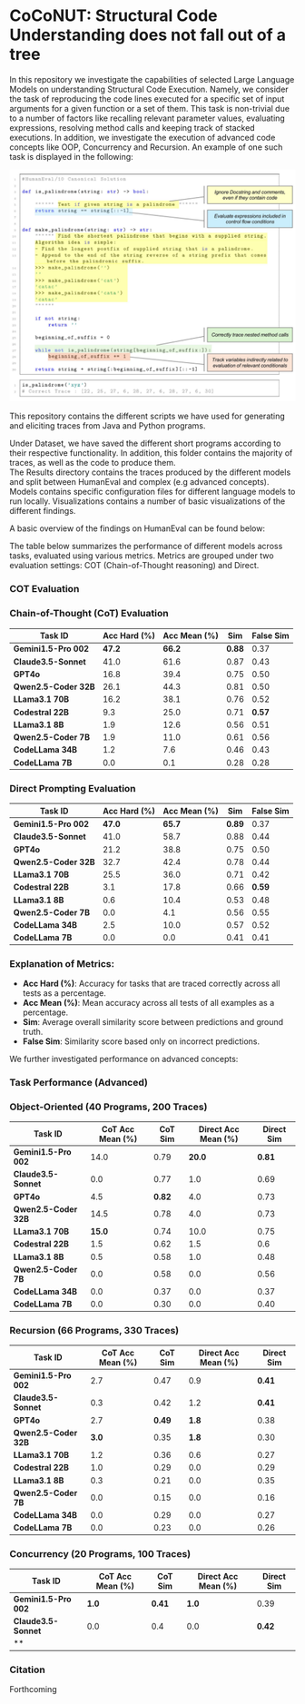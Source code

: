 # CoCoNUT: Structural Code Understanding does not fall out of a tree
In this repository we investigate the capabilities of selected Large Language Models on understanding Structural Code Execution.
Namely, we consider the task of reproducing the code lines executed for a specific set of input arguments for a given function or a set of them.
This task is non-trivial due to a number of factors like recalling relevant parameter values, evaluating expressions, resolving method calls and keeping track of stacked executions.
In addition, we investigate the execution of advanced code concepts like OOP, Concurrency and Recursion. An example of one such task is displayed in the following:

![Code Execution Tracing Task](Visualizations/NonTrivial.jpg)


This repository contains the different scripts we have used for generating and eliciting traces from Java and Python programs.

Under Dataset, we have saved the different short programs according to their respective functionality. In addition, this folder contains the majority of traces, as well as the code to produce them.  
The Results directory contains the traces produced by the different models and split between HumanEval and complex (e.g advanced concepts).
Models contains specific configuration files for different language models to run locally. Visualizations contains a number of basic visualizations of the different findings.

A basic overview of the findings on HumanEval can be found below:

The table below summarizes the performance of different models across tasks, evaluated using various metrics. Metrics are grouped under two evaluation settings: COT (Chain-of-Thought reasoning) and Direct.

### COT Evaluation

### Chain-of-Thought (CoT) Evaluation

| **Task ID**          | **Acc Hard (%)** | **Acc Mean (%)** | **Sim** | **False Sim** |
|-----------------------|------------------|------------------|---------|---------------|
| **Gemini1.5-Pro 002** | **47.2**        | **66.2**         | **0.88**| 0.37          |
| **Claude3.5-Sonnet**  | 41.0            | 61.6             | 0.87    | 0.43          |
| **GPT4o**             | 16.8            | 39.4             | 0.75    | 0.50          |
| **Qwen2.5-Coder 32B** | 26.1            | 44.3             | 0.81    | 0.50          |
| **LLama3.1 70B**      | 16.2            | 38.1             | 0.76    | 0.52          |
| **Codestral 22B**     | 9.3             | 25.0             | 0.71    | **0.57**      |
| **LLama3.1 8B**       | 1.9             | 12.6             | 0.56    | 0.51          |
| **Qwen2.5-Coder 7B**  | 1.9             | 11.0             | 0.61    | 0.56          |
| **CodeLLama 34B**     | 1.2             | 7.6              | 0.46    | 0.43          |
| **CodeLLama 7B**      | 0.0             | 0.1              | 0.28    | 0.28          |

### Direct Prompting Evaluation

| **Task ID**          | **Acc Hard (%)** | **Acc Mean (%)** | **Sim** | **False Sim** |
|-----------------------|------------------|------------------|---------|---------------|
| **Gemini1.5-Pro 002** | **47.0**        | **65.7**         | **0.89**| 0.37          |
| **Claude3.5-Sonnet**  | 41.0            | 58.7             | 0.88    | 0.44          |
| **GPT4o**             | 21.2            | 38.8             | 0.75    | 0.50          |
| **Qwen2.5-Coder 32B** | 32.7            | 42.4             | 0.78    | 0.44          |
| **LLama3.1 70B**      | 25.5            | 36.0             | 0.71    | 0.42          |
| **Codestral 22B**     | 3.1             | 17.8             | 0.66    | **0.59**      |
| **LLama3.1 8B**       | 0.6             | 10.4             | 0.53    | 0.48          |
| **Qwen2.5-Coder 7B**  | 0.0             | 4.1              | 0.56    | 0.55          |
| **CodeLLama 34B**     | 2.5             | 10.0             | 0.57    | 0.52          |
| **CodeLLama 7B**      | 0.0             | 0.0              | 0.41    | 0.41          |




### Explanation of Metrics:
- **Acc Hard (%)**: Accuracy for tasks that are traced correctly across all tests as a percentage.
- **Acc Mean (%)**: Mean accuracy across all tests of all examples as a percentage.
- **Sim**: Average overall similarity score between predictions and ground truth.
- **False Sim**: Similarity score based only on incorrect predictions.

We further investigated performance on advanced concepts:

### Task Performance (Advanced)

### Object-Oriented (40 Programs, 200 Traces)

| **Task ID**          | **CoT Acc Mean (%)** | **CoT Sim** | **Direct Acc Mean (%)** | **Direct Sim** |
|-----------------------|----------------------|-------------|-------------------------|----------------|
| **Gemini1.5-Pro 002** | 14.0                | 0.79        | **20.0**               | **0.81**       |
| **Claude3.5-Sonnet**  | 0.0                 | 0.77        | 1.0                    | 0.69           |
| **GPT4o**             | 4.5                 | **0.82**    | 4.0                    | 0.73           |
| **Qwen2.5-Coder 32B** | 14.5                | 0.78        | 4.0                    | 0.73           |
| **LLama3.1 70B**      | **15.0**            | 0.74        | 10.0                   | 0.75           |
| **Codestral 22B**     | 1.5                 | 0.62        | 1.5                    | 0.6            |
| **LLama3.1 8B**       | 0.5                 | 0.58        | 1.0                    | 0.48           |
| **Qwen2.5-Coder 7B**  | 0.0                 | 0.58        | 0.0                    | 0.56           |
| **CodeLLama 34B**     | 0.0                 | 0.37        | 0.0                    | 0.37           |
| **CodeLLama 7B**      | 0.0                 | 0.30        | 0.0                    | 0.40           |

### Recursion (66 Programs, 330 Traces)

| **Task ID**          | **CoT Acc Mean (%)** | **CoT Sim** | **Direct Acc Mean (%)** | **Direct Sim** |
|-----------------------|----------------------|-------------|-------------------------|----------------|
| **Gemini1.5-Pro 002** | 2.7                 | 0.47        | 0.9                    | **0.41**       |
| **Claude3.5-Sonnet**  | 0.3                 | 0.42        | 1.2                    | **0.41**       |
| **GPT4o**             | 2.7                 | **0.49**    | **1.8**                | 0.38           |
| **Qwen2.5-Coder 32B** | **3.0**             | 0.35        | **1.8**                | 0.30           |
| **LLama3.1 70B**      | 1.2                 | 0.36        | 0.6                    | 0.27           |
| **Codestral 22B**     | 1.0                 | 0.29        | 0.0                    | 0.29           |
| **LLama3.1 8B**       | 0.3                 | 0.21        | 0.0                    | 0.35           |
| **Qwen2.5-Coder 7B**  | 0.0                 | 0.15        | 0.0                    | 0.16           |
| **CodeLLama 34B**     | 0.0                 | 0.29        | 0.0                    | 0.27           |
| **CodeLLama 7B**      | 0.0                 | 0.23        | 0.0                    | 0.26           |

### Concurrency (20 Programs, 100 Traces)

| **Task ID**          | **CoT Acc Mean (%)** | **CoT Sim** | **Direct Acc Mean (%)** | **Direct Sim** |
|-----------------------|----------------------|-------------|-------------------------|----------------|
| **Gemini1.5-Pro 002** | **1.0**             | **0.41**    | **1.0**                | 0.39           |
| **Claude3.5-Sonnet**  | 0.0                 | 0.4         | 0.0                    | **0.42**       |
| **



### Citation
Forthcoming

